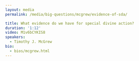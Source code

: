 ```yaml
---
layout: media
permalink: /media/big-questions/mcgrew/evidence-of-sda/

title: What evidence do we have for special divine action?
duration: '1:12'
video: M1v6bCYKIS8
speakers:
  - Timothy J. McGrew
bio:
  - bios/mcgrew.html
---
```

